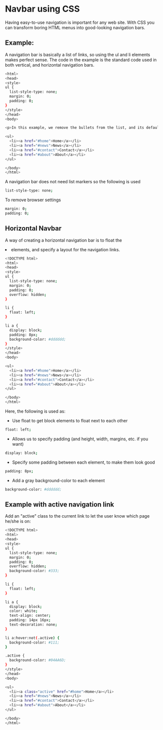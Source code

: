 # Navbar using CSS

Having easy-to-use navigation is important for any web site.
With CSS you can transform boring HTML menus into good-looking navigation bars.




## Example:

A navigation bar is basically a list of links, so using the ul and li elements makes perfect sense. The code in the example is the standard code used in both vertical, and horizontal navigation bars.

```bash
<html>
<head>
<style>
ul {
  list-style-type: none;
  margin: 0;
  padding: 0;
}
</style>
</head>
<body>

<p>In this example, we remove the bullets from the list, and its default padding and margin.</p>

<ul>
  <li><a href="#home">Home</a></li>
  <li><a href="#news">News</a></li>
  <li><a href="#contact">Contact</a></li>
  <li><a href="#about">About</a></li>
</ul>

</body>
</html>
```


A navigation bar does not need list markers so the following is used
```bash
list-style-type: none;
```

To remove browser settings
```bash
margin: 0;
padding: 0;
```
  
## Horizontal Navbar

A way of creating a horizontal navigation bar is to float the <li> elements, and specify a layout for the navigation links.

```bash
<!DOCTYPE html>
<html>
<head>
<style>
ul {
  list-style-type: none;
  margin: 0;
  padding: 0;
  overflow: hidden;
}

li {
  float: left;
}

li a {
  display: block;
  padding: 8px;
  background-color: #dddddd;
}
</style>
</head>
<body>

<ul>
  <li><a href="#home">Home</a></li>
  <li><a href="#news">News</a></li>
  <li><a href="#contact">Contact</a></li>
  <li><a href="#about">About</a></li>
</ul>

</body>
</html>
```
Here, the following is used as:

- Use float to get block elements to float next to each other
```bash
float: left;
```

- Allows us to specify padding (and height, width, margins, etc. if you want)
```bash
display: block;
```

- Specify some padding between each <a> element, to make them look good
```bash
padding: 8px;
```

- Add a gray background-color to each <a> element
```bash
background-color: #dddddd;
```
## Example with active navigation link
Add an "active" class to the current link to let the user know which page he/she is on:

```bash
<!DOCTYPE html>
<html>
<head>
<style>
ul {
  list-style-type: none;
  margin: 0;
  padding: 0;
  overflow: hidden;
  background-color: #333;
}

li {
  float: left;
}

li a {
  display: block;
  color: white;
  text-align: center;
  padding: 14px 16px;
  text-decoration: none;
}

li a:hover:not(.active) {
  background-color: #111;
}

.active {
  background-color: #04AA6D;
}
</style>
</head>
<body>

<ul>
  <li><a class="active" href="#home">Home</a></li>
  <li><a href="#news">News</a></li>
  <li><a href="#contact">Contact</a></li>
  <li><a href="#about">About</a></li>
</ul>

</body>
</html>
```

